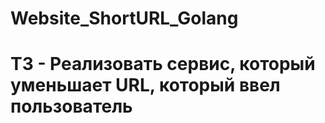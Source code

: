 # Website_ShortURL_Golang
# ТЗ - Реализовать сервис, который уменьшает URL, который ввел пользователь
